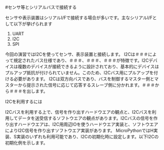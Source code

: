 #センサ等とシリアルバスで接続する

センサや表示装置はシリアルI/Fで接続する場合が多いです。主なシリアルI/Fとして以下が挙げられます
1. UART
2. I2C
3. SPI

今回の演習ではI2Cを使ってセンサ、表示装置と接続します。
I2Cは＃＃＃によって規定されたバス仕様であり、＃＃＃、＃＃＃、＃＃＃が特徴です。I2Cデバイスは複数のデバイスが接続できるように設計されており、基本的にデバイスはプルアップ抵抗が付けられていません。このため、I2Cバス用にプルアップを付ける必要があります。
I2Cは双方向バスであり、バスを制御するマスター側とマスターから提示された信号に応じて応答するスレーブ側に分かれます。＃＃＃から＃＃＃を出します。

I2Cを利用するには

I2Cバスを利用する上で、信号を作り出すハードウエアの観点と、I2Cバスを利用してデータを送受信するソフトウエアの観点があります。I2Cバスの信号を作り出すハードウエアは、I2C用周辺IOを使うハードウエア実装と、ソフトウエアによりI2C信号を作り出すソフトウエア実装があります。
MicroPythonではH実装、S実装のいずれも利用可能であり、I2Cの初期化時に設定します。以下I2Cの初期化例を示します。

